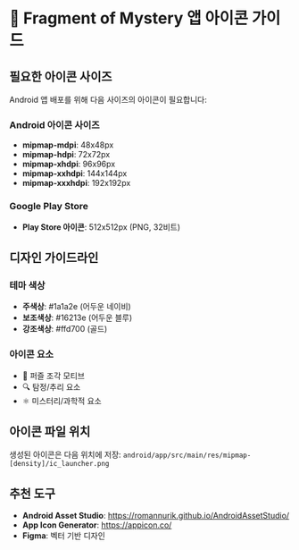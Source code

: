 # 🎨 Fragment of Mystery 앱 아이콘 가이드

## 필요한 아이콘 사이즈

Android 앱 배포를 위해 다음 사이즈의 아이콘이 필요합니다:

### Android 아이콘 사이즈
- **mipmap-mdpi**: 48x48px
- **mipmap-hdpi**: 72x72px  
- **mipmap-xhdpi**: 96x96px
- **mipmap-xxhdpi**: 144x144px
- **mipmap-xxxhdpi**: 192x192px

### Google Play Store
- **Play Store 아이콘**: 512x512px (PNG, 32비트)

## 디자인 가이드라인

### 테마 색상
- **주색상**: #1a1a2e (어두운 네이비)
- **보조색상**: #16213e (어두운 블루)
- **강조색상**: #ffd700 (골드)

### 아이콘 요소
- 🧩 퍼즐 조각 모티브
- 🔍 탐정/추리 요소
- ⚛️ 미스터리/과학적 요소

## 아이콘 파일 위치
생성된 아이콘은 다음 위치에 저장:
`android/app/src/main/res/mipmap-[density]/ic_launcher.png`

## 추천 도구
- **Android Asset Studio**: https://romannurik.github.io/AndroidAssetStudio/
- **App Icon Generator**: https://appicon.co/
- **Figma**: 벡터 기반 디자인